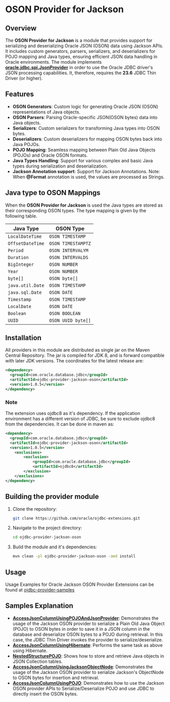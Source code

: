 # OSON Provider for Jackson
## Overview
The **OSON Provider for Jackson** is a module that provides support for serializing and deserializing Oracle JSON (OSON) data using Jackson APIs. 
It includes custom generators, parsers, serializers, and deserializers for POJO mapping and Java types, ensuring efficient 
JSON data handling in Oracle environments.
The module implements [**oracle.jdbc.spi.JsonProvider**](https://docs.oracle.com/en/database/oracle/oracle-database/23/jajdb/oracle/jdbc/spi/OsonProvider.html) 
in order to use the Oracle JDBC driver's JSON processing capabilities. It, therefore, requires the **23.6** JDBC Thin Driver (or higher).  
## Features
- **OSON Generators**: Custom logic for generating Oracle JSON (OSON) representations of Java objects.
- **OSON Parsers**: Parsing Oracle-specific JSON(OSON bytes) data into Java objects.
- **Serializers**: Custom serializers for transforming Java types into OSON bytes.
- **Deserializers**: Custom deserializers for mapping OSON bytes back into Java POJOs.
- **POJO Mapping**: Seamless mapping between Plain Old Java Objects (POJOs) and Oracle OSON formats.
- **Java Types Handling**: Support for various complex and basic Java types during serialization and deserialization.
- **Jackson Annotation support**: Support for Jackson Annotations. Note: When **@Format** annotation is used, the values are processed as Strings.

## Java type to OSON Mappings
When the **OSON Provider for Jackson** is used the Java types are stored as their corresponding OSON types. The type
mapping is given by the following table.

| **Java Type**                              | **OSON Type**      |
|--------------------------------------------|--------------------|
| `LocalDateTime`                            | `OSON TIMESTAMP`   |
| `OffsetDateTime`                           | `OSON TIMESTAMPTZ` |
| `Period`                                   | `OSON INTERVALYM`  |
| `Duration`                                 | `OSON INTERVALDS`  |
| `BigInteger`                               | `OSON NUMBER`      |
| `Year`                                     | `OSON NUMBER`      |
| `byte[]`                                   | `OSON byte[]`      |
| `java.util.Date`                           | `OSON TIMESTAMP`   |
| `java.sql.Date`                            | `OSON DATE`        |
| `Timestamp`                                | `OSON TIMESTAMP`   |
| `LocalDate`                                | `OSON DATE`        |
| `Boolean`                                  | `OSON BOOLEAN`     |
| `UUID`                                     | `OSON UUID byte[]` |


## Installation

All providers in this module are distributed as single jar on the Maven Central
Repository. The jar is compiled for JDK 8, and is forward compatible with later
JDK versions. The coordinates for the latest release are:
```xml
<dependency>
  <groupId>com.oracle.database.jdbc</groupId>
  <artifactId>ojdbc-provider-jackson-oson</artifactId>
  <version>1.0.5</version>
</dependency>
```
### Note
The extension uses ojdbc8 as it's dependency. If the application environment has a different version of JDBC, 
be sure to exclude ojdbc8 from the dependencies.
It can be done in maven as:

```xml
<dependency>
  <groupId>com.oracle.database.jdbc</groupId>
  <artifactId>ojdbc-provider-jackson-oson</artifactId>
  <version>1.0.5</version>
    <exclusions>
        <exclusion>
            <groupId>com.oracle.database.jdbc</groupId> 
            <artifactId>ojdbc8</artifactId>
        </exclusion>
    </exclusions>
</dependency>
```

## Building the provider module
1. Clone the repository:
   ```bash
   git clone https://github.com/oracle/ojdbc-extensions.git
2. Navigate to the project directory:
   ```bash
   cd ojdbc-provider-jackson-oson
3. Build the module and it's dependencies:
   ```bash
   mvn clean -pl ojdbc-provider-jackson-oson -amd install

## Usage
Usage Examples for Oracle Jackson OSON Provider Extensions can be found at [ojdbc-provider-samples](../ojdbc-provider-samples/src/main/java/oracle/jdbc/provider/oson/sample)

## Samples Explanation
- **[AccessJsonColumnUsingPOJOAndJsonProvider](../ojdbc-provider-samples/src/main/java/oracle/jdbc/provider/oson/sample/AccessJsonColumnUsingPOJOAndJsonProvider.java)**: 
  Demonstrates the usage of the Jackson OSON provider to serialize a Plain Old Java Object (POJO) to OSON 
  bytes in order to save it in a JSON column in the database and deserialize OSON bytes to 
  a POJO during retrieval. In this case, the JDBC Thin Driver invokes the provider to serialize/deserialize.
- **[AccessJsonColumnUsingHibernate](../ojdbc-provider-samples/src/main/java/oracle/jdbc/provider/oson/sample/AccessJsonColumnUsingHibernate.java)**: 
  Performs the same task as above using Hibernate. 
- **[NestedStructurePOJO](../ojdbc-provider-samples/src/main/java/oracle/jdbc/provider/oson/sample/NestedStructurePOJO.java)**:
  Shows how to store and  retrieve Java objects in JSON Collection tables.
- **[AccessJsonColumnUsingJacksonObjectNode](../ojdbc-provider-samples/src/main/java/oracle/jdbc/provider/oson/sample/AccessJsonColumnUsingJacksonObjectNode.java)**: 
  Demonstrates the usage of the Jackson OSON provider to serialize Jackson's ObjectNode 
  to OSON bytes for insertion and retrieval.
- **[AccessJsonColumnUsingPOJO](../ojdbc-provider-samples/src/main/java/oracle/jdbc/provider/oson/sample/AccessJsonColumnUsingPOJO.java)**: 
  Demonstrates how to use the Jackson OSON provider APIs to Serialize/Deserialize POJO and use JDBC
  to directly insert the OSON bytes.



